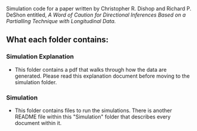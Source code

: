 Simulation code for a paper written by Christopher R. Dishop and Richard P. DeShon entitled, *A Word of Caution for Directional Inferences Based on a Partialling Technique with Longitudinal Data.*

## What each folder contains:

### Simulation Explanation

* This folder contains a pdf that walks through how the data are generated. Please read this explanation document before moving to the simulation folder.

### Simulation

* This folder contains files to run the simulations. There is another README file within this "Simulation" folder that describes every document within it. 
